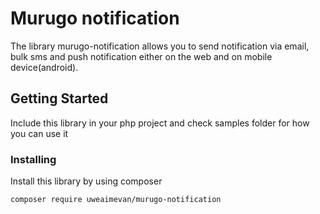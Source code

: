 # Murugo notification

The library murugo-notification allows you to send notification via email, bulk sms and push notification either on the web and on mobile device(android).

## Getting Started

Include this library in your php project and check samples folder for how you can use it 


### Installing

Install this library by using composer

```
composer require uweaimevan/murugo-notification

```
